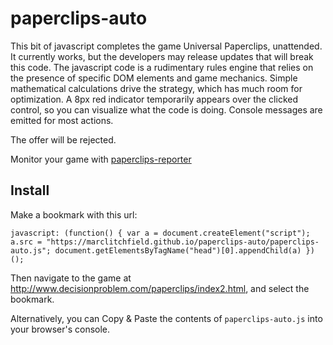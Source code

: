 # paperclips-auto

This bit of javascript completes the game Universal Paperclips, unattended. It currently works, but the developers may release updates that will break this code. The javascript code is a rudimentary rules engine that relies on the presence of specific DOM elements and game mechanics. Simple mathematical calculations drive the strategy, which has much room for optimization. A 8px red indicator temporarily appears over the clicked control, so you can visualize what the code is doing. Console messages are emitted for most actions.

The offer will be rejected.

Monitor your game with [paperclips-reporter](https://github.com/marclitchfield/paperclips-reporter)

## Install
Make a bookmark with this url:
```
javascript: (function() { var a = document.createElement("script"); a.src = "https://marclitchfield.github.io/paperclips-auto/paperclips-auto.js"; document.getElementsByTagName("head")[0].appendChild(a) })();
```
Then navigate to the game at http://www.decisionproblem.com/paperclips/index2.html, and select the bookmark. 

Alternatively, you can Copy & Paste the contents of `paperclips-auto.js` into your browser's console.

